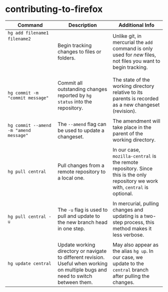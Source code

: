 # contributing-to-firefox


| Command | Description| Additional Info |
| --- | --- | --- |
| `hg add filename1 filename2` &nbsp; &nbsp; &nbsp; &nbsp; &nbsp; &nbsp; &nbsp; &nbsp; &nbsp; &nbsp; &nbsp; &nbsp; &nbsp; &nbsp; &nbsp; &nbsp; &nbsp; &nbsp; &nbsp; &nbsp; &nbsp; &nbsp; &nbsp; &nbsp; &nbsp; &nbsp; &nbsp; &nbsp; &nbsp; &nbsp; &nbsp; &nbsp; &nbsp; &nbsp; &nbsp; &nbsp; &nbsp; &nbsp; &nbsp; &nbsp; &nbsp; &nbsp; &nbsp; &nbsp; &nbsp; &nbsp; &nbsp; &nbsp; &nbsp; &nbsp; &nbsp; &nbsp; &nbsp; &nbsp; &nbsp; &nbsp; &nbsp; &nbsp; &nbsp; &nbsp; &nbsp; &nbsp; &nbsp; &nbsp; &nbsp; &nbsp; &nbsp; &nbsp; &nbsp; &nbsp; &nbsp; &nbsp; &nbsp; &nbsp; &nbsp; &nbsp; &nbsp; &nbsp; &nbsp; &nbsp; | Begin tracking changes to files or folders. | Unlike git, in mercurial the `add` command is only used for *new* files, not files you want to begin tracking. |
| |
| `hg commit -m "commit message"` | Commit all outstanding changes reported by `hg status` into the repository. | The state of the working directory relative to its parents is recorded as a new changeset (revision). |
| |
| `hg commit --amend -m "amend message"` | The `--amend` flag can be used to update a changeset. | The amendment will take place in the parent of the working directory. |
| |
| `hg pull central` | Pull changes from a remote repository to a local one. | In our case, `mozilla-central` is the remote repository. Since this is the only repository we work with, `central` is optional. |
| |
| `hg pull central -u` | The `-u` flag is used to pull and update to the new branch head in one step. | In mercurial, pulling changes and updating is a two-step process, this method makes it less verbose. |
| |
| `hg update central` | Update working directory or navigate to different revision. Useful when working on multiple bugs and need to switch between them. | May also appear as the alias `hg up`. In our case, we update to the `central` branch after pulling the changes. |
